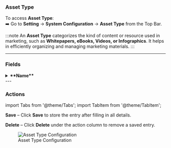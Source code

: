 ### **Asset Type**

To access **Asset Type**:  
➡️ Go to **Setting** → **System Configuration** → **Asset Type** from the Top Bar.

:::note
An **Asset Type** categorizes the kind of content or resource used in marketing, such as **Whitepapers, eBooks, Videos, or Infographics**. It helps in efficiently organizing and managing marketing materials.
:::

---

### **Fields**
<details>
  <summary><strong>**Name**</strong></summary>
  <p>
- **Name** – Represents the title or label of the asset type. 
</p> 
</details>
---

### **Actions**

import Tabs from '@theme/Tabs';
import TabItem from '@theme/TabItem';

<Tabs>
  <TabItem value="save" label="💾Save" default>
    <p><strong>Save</strong> – Click <strong>Save</strong> to store the entry after filling in all details.</p>
  </TabItem>

  <TabItem value="delete" label="🗑️Delete">
    <p><strong>Delete</strong> – Click <strong>Delete</strong> under the action column to remove a saved entry.</p>
  </TabItem>
</Tabs>


<figure>
  <img src="/media/image41.png" alt="Asset Type Configuration" />
  <figcaption>Asset Type Configuration</figcaption>
</figure>
